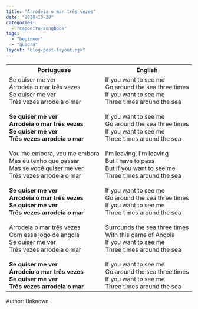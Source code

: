 ```yaml
---
title: "Arrodeia o mar três vezes"
date: "2020-10-20"
categories: 
  - "capoeira-songbook"
tags: 
  - "beginner"
  - "quadra"
layout: "blog-post-layout.njk"
---
```


<table class="capoeira-table">
    <tr class="header-row">
        <th>Portuguese</th>
        <th>English</th>
    </tr>
    <tr>
        <td>Se quiser me ver<br>Arrodeia o mar três vezes<br>Se quiser me ver<br>Três vezes arrodeia o mar<br><br><strong>Se quiser me ver<br>Arrodeia o mar três vezes<br>Se quiser me ver<br>Três vezes arrodeia o mar</strong><br><br>Vou me embora, vou me embora<br>Mas eu tenho que passar<br>Mas se você quiser me ver<br>Três vezes arrodeia o mar<br><br><strong>Se quiser me ver<br>Arrodeia o mar três vezes<br>Se quiser me ver<br>Três vezes arrodeia o mar</strong><br><br>Arrodeia o mar três vezes<br>Com esse jogo de angola<br>Se quiser me ver<br>Três vezes arrodeia o mar<br><br><strong>Se quiser me ver<br>Arrodeio o mar três vezes<br>Se quiser me ver<br>Três vezes arrodeia o mar</strong></td>
        <td>If you want to see me<br>Go around the sea three times<br>If you want to see me<br>Three times around the sea<br><br>If you want to see me<br>Go around the sea three times<br>If you want to see me<br>Three times around the sea<br><br>I'm leaving, I'm leaving<br>But I have to pass<br>But if you want to see me<br>Three times around the sea<br><br>If you want to see me<br>Go around the sea three times<br>If you want to see me<br>Three times around the sea<br><br>Surrounds the sea three times<br>With this game of Angola<br>If you want to see me<br>Three times around the sea<br><br>If you want to see me<br>Go around the sea three times<br>If you want to see me<br>Three times around the sea</td>
    </tr>
</table>

<figcaption>
Author: Unknown
</figcaption>